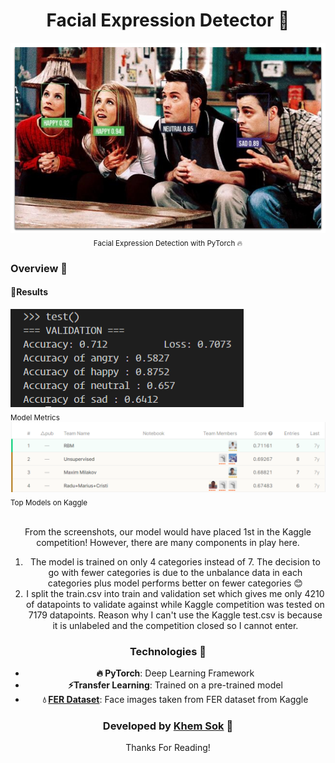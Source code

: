 
<div align="center">
<h1>Facial Expression Detector 🙌</h1>
<div>
<img src="static/output_friends2.jpg"/>
<div>
<div>
<sub>Facial Expression Detection with PyTorch 🔥</sub>
</div>
  </div>
<div align="left">
<h3> Overview 🎯 </h3>
<h4>🔢Results</h4>
<div>
<div>
<img src="static/model_metrics.PNG"/>
</div>
<sub>Model Metrics</sub>
<div>
<img src="static/fer_model_comparison.PNG"/>
</div>
<sub>Top Models on Kaggle</sub>
</div>
<br />
  </div>


From the screenshots, our model would have placed 1st in the Kaggle competition! However, there are many components in play here.

1. The model is trained on only 4 categories instead of 7. The decision to go with fewer categories is due to the unbalance data in each categories plus model performs better on fewer categories 😊
2. I split the train.csv into train and validation set which gives me only 4210 of datapoints to validate against while Kaggle competition was tested on 7179 datapoints. Reason why I can't use the Kaggle test.csv is because it is unlabeled and the competition closed so I cannot enter.

### Technologies 🔨

- **🔥 PyTorch**: Deep Learning Framework
- **⚡Transfer Learning**: Trained on a pre-trained model
- **💧 [FER Dataset](https://www.kaggle.com/c/challenges-in-representation-learning-facial-expression-recognition-challenge)**: Face images taken from FER dataset from Kaggle

### Developed by [Khem Sok](https://github.com/khemsok) 🧐

Thanks For Reading!
